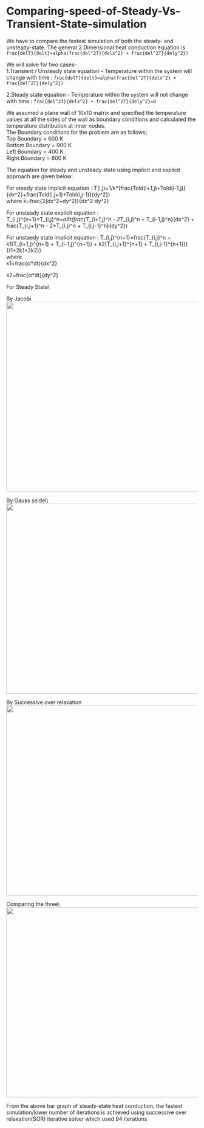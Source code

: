 # Comparing-speed-of-Steady-Vs-Transient-State-simulation
We have to compare the fastest simulation of both the steady- and unsteady-state.
The general 2 Dimensional heat conduction equation is `frac{delT}{delt}=alpha(frac{del^2T}{delx^2} + frac{del^2T}{dely^2})`

We will solve for two cases-\
1.Transient / Unsteady state equation - Temperature within the system will change with time : 
`frac{delT}{delt}=alpha(frac{del^2T}{delx^2} + frac{del^2T}{dely^2})`

2.Steady state equation - Temperature within the system will not change with time : `frac{del^2T}{delx^2} + frac{del^2T}{dely^2}=0`

We assumed a plane wall of 10x10 matrix and specified the temperature values at all the sides of the wall as boundary conditions and calculated the temperature distribution at inner nodes.\
The Boundary conditions for the problem are as follows;\
Top Boundary = 600 K\
Bottom Boundary = 900 K\
Left Boundary = 400 K\
Right Boundary = 800 K

The equation for steady and unsteady state using implicit and explicit approach are given below:

For steady state implicit equation : T(i,j)=1/k*(frac{Told(i+1,j)+Told(i-1,j)}{dx^2}+frac{Told(i,j+1)+Told(i,j-1)}{dy^2})\
where 
k=frac{2(dx^2+dy^2)}{dx^2⋅dy^2}

For unsteady state explicit equation : T_{i,j}^{n+1}=T_{i,j}^n+α*δt(frac{T_{i+1,j}^n - 2*T_{i,j}^n + T_{i-1,j}^n}{dx^2} + frac{T_{i,j+1}^n - 2*T_{i,j}^n + T_{i,j-1}^n}{dy^2})

For unstaedy state implicit equation : T_{i,j}^{n+1}=frac{T_{i,j}^n + k1(T_{i+1,j}^{n+1} + T_{i-1,j}^{n+1}) + k2(T_{i,j+1}^{n+1} + T_{i,j-1}^{n+1})}{(1+2k1+2k2)}\
where  
k1=frac{α*dt}{dx^2}

k2=frac{α*dt}{dy^2}         

For Steady State\

By Jacobi\
<img src="https://user-images.githubusercontent.com/74448981/108591048-aa9d8e00-738c-11eb-8b4a-57342cf84b17.JPG" height="500" width="600">

By Gauss seidel\ 
<img src="https://user-images.githubusercontent.com/74448981/108591046-a96c6100-738c-11eb-8866-65be3ce72d52.JPG" height="500" width="600">

By Successive over relaxation\
<img src="https://user-images.githubusercontent.com/74448981/108591049-ab362480-738c-11eb-96fe-ad4853d4c1f7.JPG" height="500" width="600">

Comparing the three\ 
<img src="https://user-images.githubusercontent.com/74448981/108591050-ab362480-738c-11eb-9ad9-56e63f853450.JPG" height="500" width="600">

From the above bar graph of steady-state heat conduction, the fastest simulation/lower number of iterations is achieved using successive over relaxation(SOR) iterative solver which used 94 iterations
